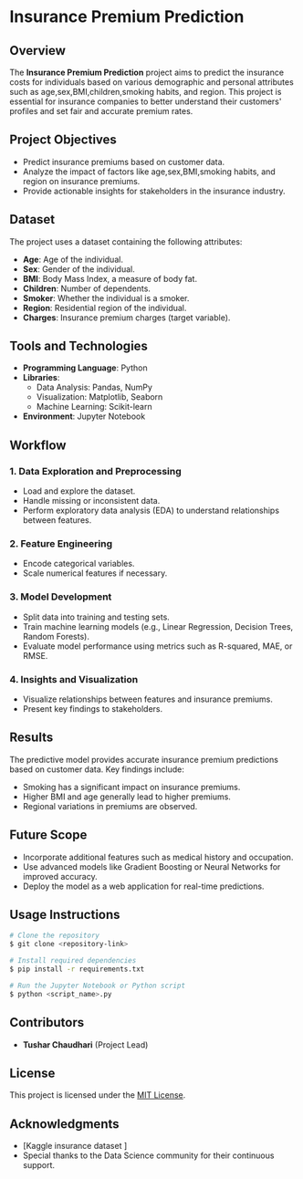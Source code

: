 # Insurance Premium Prediction

## Overview

The **Insurance Premium Prediction** project aims to predict the insurance costs for individuals based on various demographic and personal attributes such as age,sex,BMI,children,smoking habits, and region. This project is essential for insurance companies to better understand their customers' profiles and set fair and accurate premium rates.

## Project Objectives

- Predict insurance premiums based on customer data.
- Analyze the impact of factors like age,sex,BMI,smoking habits, and region on insurance premiums.
- Provide actionable insights for stakeholders in the insurance industry.

## Dataset

The project uses a dataset containing the following attributes:

- **Age**: Age of the individual.
- **Sex**: Gender of the individual.
- **BMI**: Body Mass Index, a measure of body fat.
- **Children**: Number of dependents.
- **Smoker**: Whether the individual is a smoker.
- **Region**: Residential region of the individual.
- **Charges**: Insurance premium charges (target variable).

## Tools and Technologies

- **Programming Language**: Python
- **Libraries**:
  - Data Analysis: Pandas, NumPy
  - Visualization: Matplotlib, Seaborn
  - Machine Learning: Scikit-learn
- **Environment**: Jupyter Notebook

## Workflow

### 1. Data Exploration and Preprocessing

- Load and explore the dataset.
- Handle missing or inconsistent data.
- Perform exploratory data analysis (EDA) to understand relationships between features.

### 2. Feature Engineering

- Encode categorical variables.
- Scale numerical features if necessary.

### 3. Model Development

- Split data into training and testing sets.
- Train machine learning models (e.g., Linear Regression, Decision Trees, Random Forests).
- Evaluate model performance using metrics such as R-squared, MAE, or RMSE.

### 4. Insights and Visualization

- Visualize relationships between features and insurance premiums.
- Present key findings to stakeholders.

## Results

The predictive model provides accurate insurance premium predictions based on customer data. Key findings include:

- Smoking has a significant impact on insurance premiums.
- Higher BMI and age generally lead to higher premiums.
- Regional variations in premiums are observed.

## Future Scope

- Incorporate additional features such as medical history and occupation.
- Use advanced models like Gradient Boosting or Neural Networks for improved accuracy.
- Deploy the model as a web application for real-time predictions.

## Usage Instructions

```bash
# Clone the repository
$ git clone <repository-link>

# Install required dependencies
$ pip install -r requirements.txt

# Run the Jupyter Notebook or Python script
$ python <script_name>.py
```

## Contributors

- **Tushar Chaudhari** (Project Lead)

## License

This project is licensed under the [MIT License](LICENSE).

## Acknowledgments

- [Kaggle insurance dataset ]
- Special thanks to the Data Science community for their continuous support.

